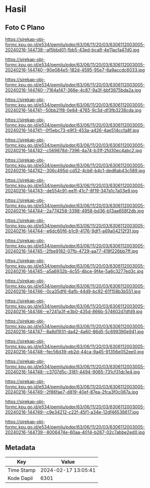 # Hasil

## Foto C Plano

https://sirekap-obj-formc.kpu.go.id/e534/pemilu/pdpr/63/06/11/20/03/6306112003005-20240216-144738--af5bbd01-fbb5-43ed-bca9-4e11acfa47d0.jpg

https://sirekap-obj-formc.kpu.go.id/e534/pemilu/pdpr/63/06/11/20/03/6306112003005-20240216-144740--90e084e5-182d-4595-95e7-6a9accdc6033.jpg

https://sirekap-obj-formc.kpu.go.id/e534/pemilu/pdpr/63/06/11/20/03/6306112003005-20240216-144740--7164a147-366e-4c87-9a3f-bbf3875bda2a.jpg

https://sirekap-obj-formc.kpu.go.id/e534/pemilu/pdpr/63/06/11/20/03/6306112003005-20240216-144741--50bb21f8-0e84-4765-9c3d-df3fb3238cda.jpg

https://sirekap-obj-formc.kpu.go.id/e534/pemilu/pdpr/63/06/11/20/03/6306112003005-20240216-144741--0f5ebc73-e9f3-453a-a426-4ae514ccfa8f.jpg

https://sirekap-obj-formc.kpu.go.id/e534/pemilu/pdpr/63/06/11/20/03/6306112003005-20240216-144742--c569878d-7396-4a74-b31f-2fd30ec4abc2.jpg

https://sirekap-obj-formc.kpu.go.id/e534/pemilu/pdpr/63/06/11/20/03/6306112003005-20240216-144742--306c495d-cd52-4cb6-b4c1-ded6ab43c589.jpg

https://sirekap-obj-formc.kpu.go.id/e534/pemilu/pdpr/63/06/11/20/03/6306112003005-20240216-144743--de554c91-ee1f-41c7-8f19-347a1c7a03e9.jpg

https://sirekap-obj-formc.kpu.go.id/e534/pemilu/pdpr/63/06/11/20/03/6306112003005-20240216-144744--2a774258-3398-4958-bd36-b13aa658f2db.jpg

https://sirekap-obj-formc.kpu.go.id/e534/pemilu/pdpr/63/06/11/20/03/6306112003005-20240216-144744--e6dc60f6-b1c9-4176-9df1-a69a04212f31.jpg

https://sirekap-obj-formc.kpu.go.id/e534/pemilu/pdpr/63/06/11/20/03/6306112003005-20240216-144745--2fbe9182-07fb-4729-aa77-419f226bb7ff.jpg

https://sirekap-obj-formc.kpu.go.id/e534/pemilu/pdpr/63/06/11/20/03/6306112003005-20240216-144745--a5a6932b-4c55-4bce-9f4e-5a6c3277ed3c.jpg

https://sirekap-obj-formc.kpu.go.id/e534/pemilu/pdpr/63/06/11/20/03/6306112003005-20240216-144746--0ca35df6-6afb-44d9-bc92-61f158b3b551.jpg

https://sirekap-obj-formc.kpu.go.id/e534/pemilu/pdpr/63/06/11/20/03/6306112003005-20240216-144746--e7241a3f-e3b0-435d-866b-574602d7dfd9.jpg

https://sirekap-obj-formc.kpu.go.id/e534/pemilu/pdpr/63/06/11/20/03/6306112003005-20240216-144747--8a8d1931-da42-4a60-86d5-5c699390e941.jpg

https://sirekap-obj-formc.kpu.go.id/e534/pemilu/pdpr/63/06/11/20/03/6306112003005-20240216-144748--fec56d39-eb2d-44ca-9a45-91356e052ee0.jpg

https://sirekap-obj-formc.kpu.go.id/e534/pemilu/pdpr/63/06/11/20/03/6306112003005-20240216-144748--c3707d5c-3181-4494-9065-731cf31dc1e4.jpg

https://sirekap-obj-formc.kpu.go.id/e534/pemilu/pdpr/63/06/11/20/03/6306112003005-20240216-144749--2f86fae7-d819-40ef-87ea-2fca3f0c067a.jpg

https://sirekap-obj-formc.kpu.go.id/e534/pemilu/pdpr/63/06/11/20/03/6306112003005-20240216-144749--c9e34212-c22f-45f1-a34e-12df46538617.jpg

https://sirekap-obj-formc.kpu.go.id/e534/pemilu/pdpr/63/06/11/20/03/6306112003005-20240216-144739--8006474e-60aa-4014-b267-02c7abbe2ed0.jpg


## Metadata

| Key        | Value               |
| ---------- | ------------------- |
| Time Stamp | 2024-02-17 13:05:41 |
| Kode Dapil | 6301                |



